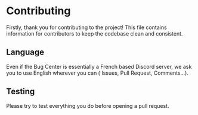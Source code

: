 # Contributing

Firstly, thank you for contributing to the project!
This file contains information for contributors to keep the codebase clean and consistent.

## Language

Even if the Bug Center is essentially a French based Discord server, we ask you to use English wherever you can (
Issues, Pull Request, Comments...).

## Testing

Please try to test everything you do before opening a pull request.
